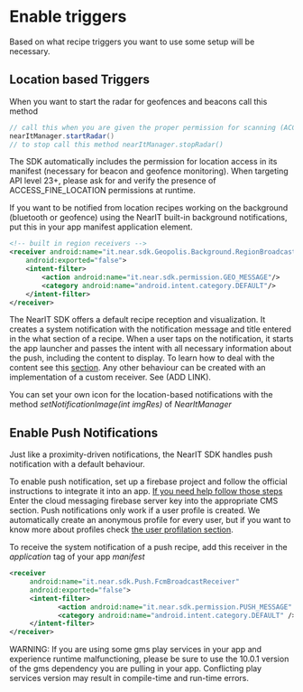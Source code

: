 # Enable triggers #

Based on what recipe triggers you want to use some setup will be necessary.

## Location based Triggers ##

When you want to start the radar for geofences and beacons call this method

```java
// call this when you are given the proper permission for scanning (ACCESS_FINE_LOCATION)
nearItManager.startRadar()
// to stop call this method nearItManager.stopRadar()
```

The SDK automatically includes the permission for location access in its manifest (necessary for beacon and geofence monitoring). When targeting API level 23+, please ask for and verify the presence of ACCESS_FINE_LOCATION permissions at runtime.

If you want to be notified from location recipes working on the background (bluetooth or geofence) using the NearIT built-in background notifications, put this in your app manifest application element.
```xml
<!-- built in region receivers -->
<receiver android:name="it.near.sdk.Geopolis.Background.RegionBroadcastReceiver"
    android:exported="false">
    <intent-filter>
        <action android:name="it.near.sdk.permission.GEO_MESSAGE"/>
        <category android:name="android.intent.category.DEFAULT"/>
    </intent-filter>
</receiver>
```
The NearIT SDK offers a default recipe reception and visualization. It creates a system notification with the notification message and title entered in the what section of a recipe.
When a user taps on the notification, it starts the app launcher and passes the intent with all necessary information about the push, including the content to display. To learn how to deal with the content see this [section](handle-content.md).
Any other behaviour can be created with an implementation of a custom receiver. See (ADD LINK).

You can set your own icon for the location-based notifications with the method *setNotificationImage(int imgRes)* of *NearItManager*

## Enable Push Notifications ##

Just like a proximity-driven notifications, the NearIT SDK handles push notification with a default behaviour.

To enable push notification, set up a firebase project and follow the official instructions to integrate it into an app. [If you need help follow those steps](firebase.md)
Enter the cloud messaging firebase server key into the appropriate CMS section. Push notifications only work if a user profile is created. We automatically create an anonymous profile for every user, but if you want to know more about profiles check [the user profilation section](user-profilation.md).

To receive the system notification of a push recipe, add this receiver in the *application* tag of your app *manifest*
```xml
<receiver
     android:name="it.near.sdk.Push.FcmBroadcastReceiver"
     android:exported="false">
     <intent-filter>
            <action android:name="it.near.sdk.permission.PUSH_MESSAGE" />
            <category android:name="android.intent.category.DEFAULT" />
     </intent-filter>
</receiver>
```
WARNING: If you are using some gms play services in your app and experience runtime malfunctioning, please be sure to use the 10.0.1 version of the gms dependency you are pulling in your app. Conflicting play services version may result in compile-time and run-time errors.
